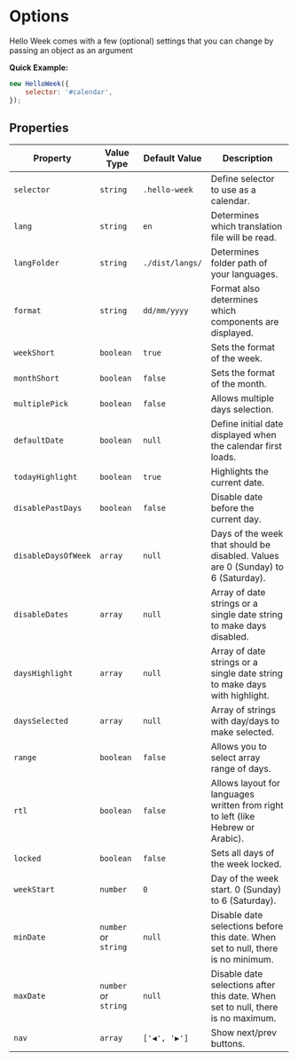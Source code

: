# Options

Hello Week comes with a few (optional) settings that you can change by passing an object as an argument

**Quick Example:**

```js
new HelloWeek({
    selector: '#calendar',
});
```

## Properties

| Property            | Value Type           | Default Value   | Description                                                                      |
| ------------------- | -------------------- | --------------- | -------------------------------------------------------------------------------- |
| `selector`          | `string`             | `.hello-week`   | Define selector to use as a calendar.                                            |
| `lang`              | `string`             | `en`            | Determines which translation file will be read.                                  |
| `langFolder`        | `string`             | `./dist/langs/` | Determines folder path of your languages.                                        |
| `format`            | `string`             | `dd/mm/yyyy`    | Format also determines which components are displayed.                           |
| `weekShort`         | `boolean`            | `true`          | Sets the format of the week.                                                     |
| `monthShort`        | `boolean`            | `false`         | Sets the format of the month.                                                    |
| `multiplePick`      | `boolean`            | `false`         | Allows multiple days selection.                                                  |
| `defaultDate`       | `boolean`            | `null`          | Define initial date displayed when the calendar first loads.                     |
| `todayHighlight`    | `boolean`            | `true`          | Highlights the current date.                                                     |
| `disablePastDays`   | `boolean`            | `false`         | Disable date before the current day.                                             |
| `disableDaysOfWeek` | `array`              | `null`          | Days of the week that should be disabled. Values are 0 (Sunday) to 6 (Saturday). |
| `disableDates`      | `array`              | `null`          | Array of date strings or a single date string to make days disabled.             |
| `daysHighlight`     | `array`              | `null`          | Array of date strings or a single date string to make days with highlight.       |
| `daysSelected`      | `array`              | `null`          | Array of strings with day/days to make selected.                                 |
| `range`             | `boolean`            | `false`         | Allows you to select array range of days.                                        |
| `rtl`               | `boolean`            | `false`         | Allows layout for languages written from right to left (like Hebrew or Arabic).  |
| `locked`            | `boolean`            | `false`         | Sets all days of the week locked.                                                |
| `weekStart`         | `number`             | `0`             | Day of the week start. 0 (Sunday) to 6 (Saturday).                               |
| `minDate`           | `number` or `string` | `null`          | Disable date selections before this date. When set to null, there is no minimum. |
| `maxDate`           | `number` or `string` | `null`          | Disable date selections after this date. When set to null, there is no maximum.  |
| `nav`               | `array`              | `['◀', '▶']`    | Show next/prev buttons.                                                          |

